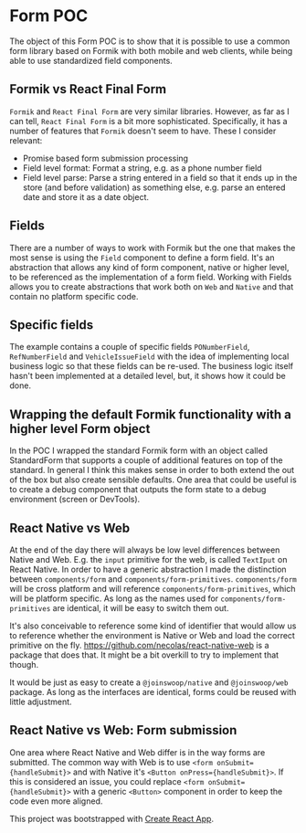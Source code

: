 # Form POC

The object of this Form POC is to show that it is possible to use a common form library based on Formik with both mobile and web clients, while being able to use standardized field components.

## Formik vs React Final Form

`Formik` and `React Final Form` are very similar libraries. However, as far as I can tell, `React Final Form` is a bit more sophisticated. Specifically, it has a number of features that `Formik` doesn't seem to have. These I consider relevant:

- Promise based form submission processing
- Field level format: Format a string, e.g. as a phone number field
- Field level parse: Parse a string entered in a field so that it ends up in the store (and before validation) as something else, e.g. parse an entered date and store it as a date object.

## Fields

There are a number of ways to work with Formik but the one that makes the most sense is using the `Field` component to define a form field. It's an abstraction that allows any kind of form component, native or higher level, to be referenced as the implementation of a form field. Working with Fields allows you to create abstractions that work both on `Web` and `Native` and that contain no platform specific code.

## Specific fields

The example contains a couple of specific fields `PONumberField`, `RefNumberField` and `VehicleIssueField` with the idea of implementing local business logic so that these fields can be re-used. The business logic itself hasn't been implemented at a detailed level, but, it shows how it could be done.

## Wrapping the default Formik functionality with a higher level Form object

In the POC I wrapped the standard Formik form with an object called StandardForm that supports a couple of additional features on top of the standard.
In general I think this makes sense in order to both extend the out of the box but also create sensible defaults. One area that could be useful is to create a debug component that outputs the form state to a debug environment (screen or DevTools).

## React Native vs Web

At the end of the day there will always be low level differences between Native and Web. E.g. the `input` primitive for the web, is called `TextIput` on React Native. In order to have a generic abstraction I made the distinction between `components/form` and `components/form-primitives`. `components/form` will be cross platform and will reference `components/form-primitives`, which will be platform specific. As long as the names used for `components/form-primitives` are identical, it will be easy to switch them out.

It's also conceivable to reference some kind of identifier that would allow us to reference whether the environment is Native or Web and load the correct primitive on the fly. https://github.com/necolas/react-native-web is a package that does that. It might be a bit overkill to try to implement that though.

It would be just as easy to create a `@joinswoop/native` and `@joinswoop/web` package. As long as the interfaces are identical, forms could be reused with little adjustment.

## React Native vs Web: Form submission

One area where React Native and Web differ is in the way forms are submitted. The common way with Web is to use `<form onSubmit={handleSubmit}>` and with Native it's `<Button onPress={handleSubmit}>`. If this is considered an issue, you could replace `<form onSubmit={handleSubmit}>` with a generic `<Button>` component in order to keep the code even more aligned.

This project was bootstrapped with [Create React App](https://github.com/facebookincubator/create-react-app).
